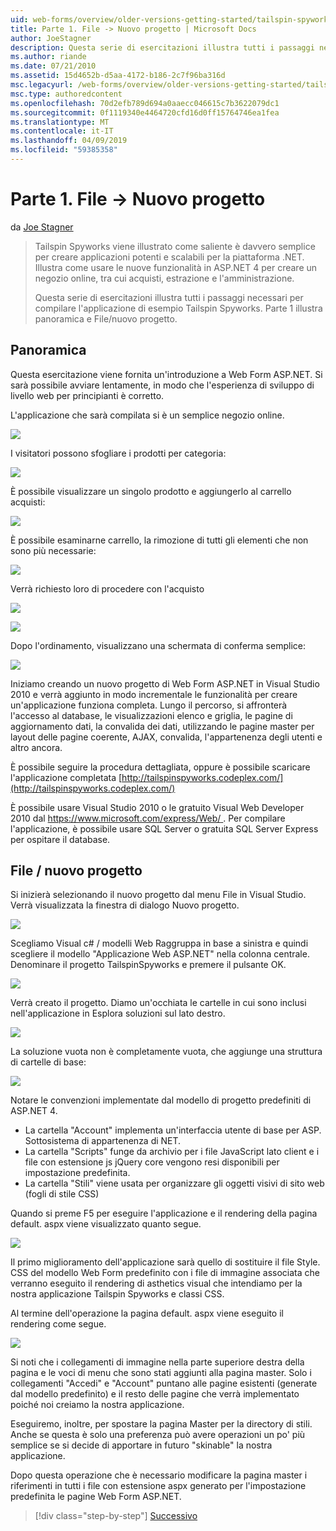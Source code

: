 ```yaml
---
uid: web-forms/overview/older-versions-getting-started/tailspin-spyworks/tailspin-spyworks-part-1
title: Parte 1. File -> Nuovo progetto | Microsoft Docs
author: JoeStagner
description: Questa serie di esercitazioni illustra tutti i passaggi necessari per compilare l'applicazione di esempio Tailspin Spyworks. Parte 1 illustra panoramica e File/nuovo progetto.
ms.author: riande
ms.date: 07/21/2010
ms.assetid: 15d4652b-d5aa-4172-b186-2c7f96ba316d
msc.legacyurl: /web-forms/overview/older-versions-getting-started/tailspin-spyworks/tailspin-spyworks-part-1
msc.type: authoredcontent
ms.openlocfilehash: 70d2efb789d694a0aaecc046615c7b3622079dc1
ms.sourcegitcommit: 0f1119340e4464720cfd16d0ff15764746ea1fea
ms.translationtype: MT
ms.contentlocale: it-IT
ms.lasthandoff: 04/09/2019
ms.locfileid: "59385358"
---
```

# <a name="part-1-file--new-project"></a>Parte 1. File -> Nuovo progetto

da [Joe Stagner](https://github.com/JoeStagner)

> Tailspin Spyworks viene illustrato come saliente è davvero semplice per creare applicazioni potenti e scalabili per la piattaforma .NET. Illustra come usare le nuove funzionalità in ASP.NET 4 per creare un negozio online, tra cui acquisti, estrazione e l'amministrazione.
> 
> Questa serie di esercitazioni illustra tutti i passaggi necessari per compilare l'applicazione di esempio Tailspin Spyworks. Parte 1 illustra panoramica e File/nuovo progetto.


## <a id="_Toc260221666"></a>  Panoramica

Questa esercitazione viene fornita un'introduzione a Web Form ASP.NET. Si sarà possibile avviare lentamente, in modo che l'esperienza di sviluppo di livello web per principianti è corretto.

L'applicazione che sarà compilata si è un semplice negozio online.

![](tailspin-spyworks-part-1/_static/image1.jpg)


I visitatori possono sfogliare i prodotti per categoria:

![](tailspin-spyworks-part-1/_static/image2.jpg)

È possibile visualizzare un singolo prodotto e aggiungerlo al carrello acquisti:

![](tailspin-spyworks-part-1/_static/image3.jpg)

È possibile esaminarne carrello, la rimozione di tutti gli elementi che non sono più necessarie:

![](tailspin-spyworks-part-1/_static/image4.jpg)

Verrà richiesto loro di procedere con l'acquisto

![](tailspin-spyworks-part-1/_static/image5.jpg)

![](tailspin-spyworks-part-1/_static/image6.jpg)

Dopo l'ordinamento, visualizzano una schermata di conferma semplice:

![](tailspin-spyworks-part-1/_static/image7.jpg)


Iniziamo creando un nuovo progetto di Web Form ASP.NET in Visual Studio 2010 e verrà aggiunto in modo incrementale le funzionalità per creare un'applicazione funziona completa. Lungo il percorso, si affronterà l'accesso al database, le visualizzazioni elenco e griglia, le pagine di aggiornamento dati, la convalida dei dati, utilizzando le pagine master per layout delle pagine coerente, AJAX, convalida, l'appartenenza degli utenti e altro ancora.

È possibile seguire la procedura dettagliata, oppure è possibile scaricare l'applicazione completata [http://tailspinspyworks.codeplex.com/](http://tailspinspyworks.codeplex.com/)

È possibile usare Visual Studio 2010 o le gratuito Visual Web Developer 2010 dal [ https://www.microsoft.com/express/Web/ ](https://www.microsoft.com/express/Web/). Per compilare l'applicazione, è possibile usare SQL Server o gratuita SQL Server Express per ospitare il database.

## <a id="_Toc260221667"></a>  File / nuovo progetto

Si inizierà selezionando il nuovo progetto dal menu File in Visual Studio. Verrà visualizzata la finestra di dialogo Nuovo progetto.

![](tailspin-spyworks-part-1/_static/image8.jpg)

Scegliamo Visual c# / modelli Web Raggruppa in base a sinistra e quindi scegliere il modello "Applicazione Web ASP.NET" nella colonna centrale. Denominare il progetto TailspinSpyworks e premere il pulsante OK.

![](tailspin-spyworks-part-1/_static/image9.jpg)

Verrà creato il progetto. Diamo un'occhiata le cartelle in cui sono inclusi nell'applicazione in Esplora soluzioni sul lato destro.

![](tailspin-spyworks-part-1/_static/image10.jpg)

La soluzione vuota non è completamente vuota, che aggiunge una struttura di cartelle di base:

![](tailspin-spyworks-part-1/_static/image1.png)

Notare le convenzioni implementate dal modello di progetto predefiniti di ASP.NET 4.

- La cartella "Account" implementa un'interfaccia utente di base per ASP. Sottosistema di appartenenza di NET.
- La cartella "Scripts" funge da archivio per i file JavaScript lato client e i file con estensione js jQuery core vengono resi disponibili per impostazione predefinita.
- La cartella "Stili" viene usata per organizzare gli oggetti visivi di sito web (fogli di stile CSS)

Quando si preme F5 per eseguire l'applicazione e il rendering della pagina default. aspx viene visualizzato quanto segue.

![](tailspin-spyworks-part-1/_static/image11.jpg)

Il primo miglioramento dell'applicazione sarà quello di sostituire il file Style. CSS del modello Web Form predefinito con i file di immagine associata che verranno eseguito il rendering di asthetics visual che intendiamo per la nostra applicazione Tailspin Spyworks e classi CSS.

Al termine dell'operazione la pagina default. aspx viene eseguito il rendering come segue.

![](tailspin-spyworks-part-1/_static/image12.jpg)

Si noti che i collegamenti di immagine nella parte superiore destra della pagina e le voci di menu che sono stati aggiunti alla pagina master. Solo i collegamenti "Accedi" e "Account" puntano alle pagine esistenti (generate dal modello predefinito) e il resto delle pagine che verrà implementato poiché noi creiamo la nostra applicazione.

Eseguiremo, inoltre, per spostare la pagina Master per la directory di stili. Anche se questa è solo una preferenza può avere operazioni un po' più semplice se si decide di apportare in futuro "skinable" la nostra applicazione.

Dopo questa operazione che è necessario modificare la pagina master i riferimenti in tutti i file con estensione aspx generato per l'impostazione predefinita le pagine Web Form ASP.NET.

> [!div class="step-by-step"]
> [Successivo](tailspin-spyworks-part-2.md)
